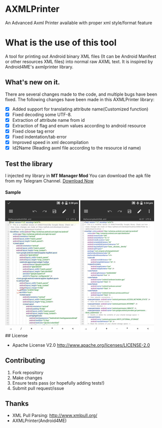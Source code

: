 # AXMLPrinter
An Advanced Axml Printer available with proper xml style/format feature
# What is the use of this tool
A tool for printing out Android binary XML files (It can be Android Manifest or other resources XML files) into normal raw AXML text. It is inspired by Android4ME's axmlprinter library.

## What's new on it.
There are several changes made to the code, and multiple bugs have been fixed. The following changes have been made in this AXMLPrinter library:
- [x] Added support for translating attribute name(Customized function)
- [x] Fixed decoding some UTF-8.
- [x] Extraction of attribute name from id
- [x] Extraction of flag and enum values according to android resource
- [x] Fixed close tag error
- [x] Fixed indentation/tab error
- [x] Improved speed in xml decompilation
- [x] Id2Name (Reading axml file according to the resource id name)

## Test the library
I injected my library in **MT Manager Mod** You can download the apk file from my Telegram Channel. [Download Now](https://t.me/Modder_Hub/814) 
#### Sample
<img src="https://github.com/developer-krushna/AXMLPrinter/blob/main/IMG_20241223_122041_536.jpg" width="240" alt="Screenshot"/>
<img src="https://github.com/developer-krushna/AXMLPrinter/blob/main/IMG_20241223_122046_767.jpg" width="240" alt="Screenshot"/>
## License

+ Apache License V2.0 <http://www.apache.org/licenses/LICENSE-2.0>

## Contributing

1. Fork repository
2. Make changes
3. Ensure tests pass (or hopefully adding tests!)
4. Submit pull request/issue

## Thanks

+ XML Pull Parsing: <http://www.xmlpull.org/>
+ AXMLPrinter(Android4ME)
